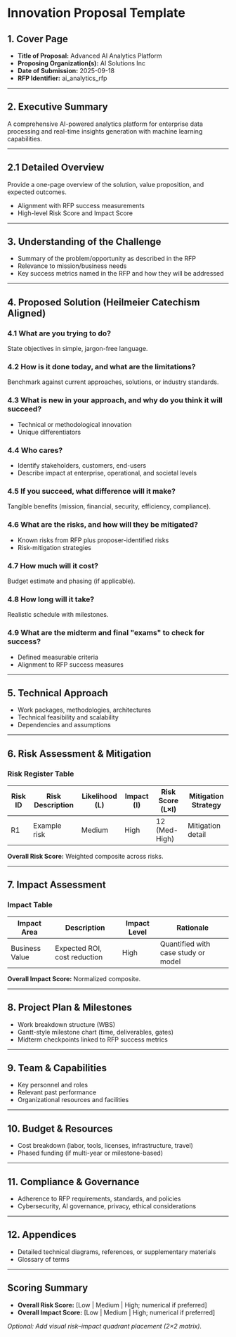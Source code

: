 # Innovation Proposal Template

## 1. Cover Page
- **Title of Proposal:** Advanced AI Analytics Platform
- **Proposing Organization(s):** AI Solutions Inc
- **Date of Submission:** 2025-09-18
- **RFP Identifier:** ai_analytics_rfp

---

## 2. Executive Summary

A comprehensive AI-powered analytics platform for enterprise data processing and real-time insights generation with machine learning capabilities.

---

## 2.1 Detailed Overview
Provide a one-page overview of the solution, value proposition, and expected outcomes.  
- Alignment with RFP success measurements  
- High-level Risk Score and Impact Score  

---

## 3. Understanding of the Challenge
- Summary of the problem/opportunity as described in the RFP  
- Relevance to mission/business needs  
- Key success metrics named in the RFP and how they will be addressed  

---

## 4. Proposed Solution (Heilmeier Catechism Aligned)

### 4.1 What are you trying to do?
State objectives in simple, jargon-free language.

### 4.2 How is it done today, and what are the limitations?
Benchmark against current approaches, solutions, or industry standards.

### 4.3 What is new in your approach, and why do you think it will succeed?
- Technical or methodological innovation  
- Unique differentiators  

### 4.4 Who cares?
- Identify stakeholders, customers, end-users  
- Describe impact at enterprise, operational, and societal levels  

### 4.5 If you succeed, what difference will it make?
Tangible benefits (mission, financial, security, efficiency, compliance).

### 4.6 What are the risks, and how will they be mitigated?
- Known risks from RFP plus proposer-identified risks  
- Risk-mitigation strategies  

### 4.7 How much will it cost?
Budget estimate and phasing (if applicable).

### 4.8 How long will it take?
Realistic schedule with milestones.

### 4.9 What are the midterm and final "exams" to check for success?
- Defined measurable criteria  
- Alignment to RFP success measures  

---

## 5. Technical Approach
- Work packages, methodologies, architectures  
- Technical feasibility and scalability  
- Dependencies and assumptions  

---

## 6. Risk Assessment & Mitigation

### Risk Register Table

| Risk ID | Risk Description | Likelihood (L) | Impact (I) | Risk Score (L×I) | Mitigation Strategy |
|---------|------------------|----------------|------------|------------------|---------------------|
| R1      | Example risk     | Medium         | High       | 12 (Med-High)    | Mitigation detail   |

**Overall Risk Score:** Weighted composite across risks.  

---

## 7. Impact Assessment

### Impact Table

| Impact Area | Description | Impact Level | Rationale |
|-------------|-------------|--------------|-----------|
| Business Value | Expected ROI, cost reduction | High | Quantified with case study or model |

**Overall Impact Score:** Normalized composite.  

---

## 8. Project Plan & Milestones
- Work breakdown structure (WBS)  
- Gantt-style milestone chart (time, deliverables, gates)  
- Midterm checkpoints linked to RFP success metrics  

---

## 9. Team & Capabilities
- Key personnel and roles  
- Relevant past performance  
- Organizational resources and facilities  

---

## 10. Budget & Resources
- Cost breakdown (labor, tools, licenses, infrastructure, travel)  
- Phased funding (if multi-year or milestone-based)  

---

## 11. Compliance & Governance
- Adherence to RFP requirements, standards, and policies  
- Cybersecurity, AI governance, privacy, ethical considerations  

---

## 12. Appendices
- Detailed technical diagrams, references, or supplementary materials  
- Glossary of terms  

---

## Scoring Summary
- **Overall Risk Score:** [Low | Medium | High; numerical if preferred]  
- **Overall Impact Score:** [Low | Medium | High; numerical if preferred]  

_Optional: Add visual risk–impact quadrant placement (2×2 matrix)._  

